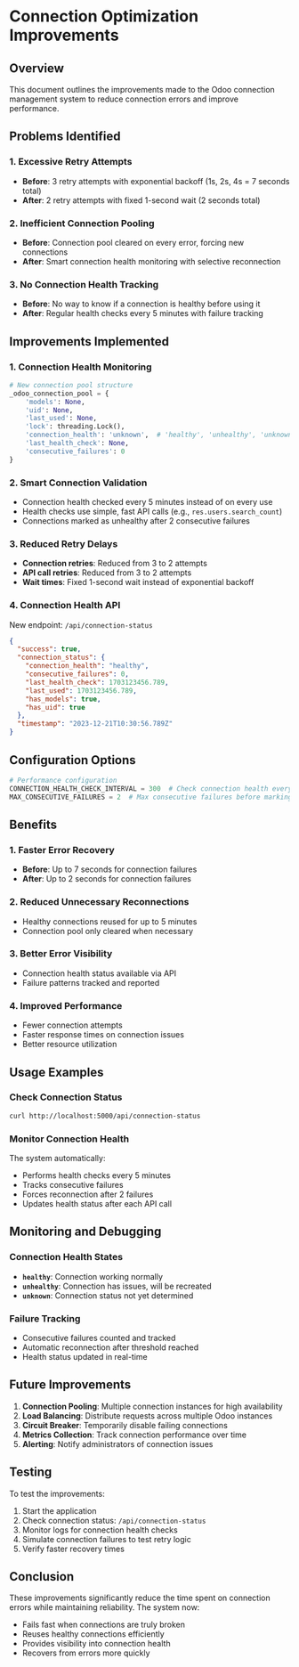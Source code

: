 # Connection Optimization Improvements

## Overview
This document outlines the improvements made to the Odoo connection management system to reduce connection errors and improve performance.

## Problems Identified

### 1. Excessive Retry Attempts
- **Before**: 3 retry attempts with exponential backoff (1s, 2s, 4s = 7 seconds total)
- **After**: 2 retry attempts with fixed 1-second wait (2 seconds total)

### 2. Inefficient Connection Pooling
- **Before**: Connection pool cleared on every error, forcing new connections
- **After**: Smart connection health monitoring with selective reconnection

### 3. No Connection Health Tracking
- **Before**: No way to know if a connection is healthy before using it
- **After**: Regular health checks every 5 minutes with failure tracking

## Improvements Implemented

### 1. Connection Health Monitoring
```python
# New connection pool structure
_odoo_connection_pool = {
    'models': None,
    'uid': None,
    'last_used': None,
    'lock': threading.Lock(),
    'connection_health': 'unknown',  # 'healthy', 'unhealthy', 'unknown'
    'last_health_check': None,
    'consecutive_failures': 0
}
```

### 2. Smart Connection Validation
- Connection health checked every 5 minutes instead of on every use
- Health checks use simple, fast API calls (e.g., `res.users.search_count`)
- Connections marked as unhealthy after 2 consecutive failures

### 3. Reduced Retry Delays
- **Connection retries**: Reduced from 3 to 2 attempts
- **API call retries**: Reduced from 3 to 2 attempts
- **Wait times**: Fixed 1-second wait instead of exponential backoff

### 4. Connection Health API
New endpoint: `/api/connection-status`
```json
{
  "success": true,
  "connection_status": {
    "connection_health": "healthy",
    "consecutive_failures": 0,
    "last_health_check": 1703123456.789,
    "last_used": 1703123456.789,
    "has_models": true,
    "has_uid": true
  },
  "timestamp": "2023-12-21T10:30:56.789Z"
}
```

## Configuration Options

```python
# Performance configuration
CONNECTION_HEALTH_CHECK_INTERVAL = 300  # Check connection health every 5 minutes
MAX_CONSECUTIVE_FAILURES = 2  # Max consecutive failures before marking connection as unhealthy
```

## Benefits

### 1. Faster Error Recovery
- **Before**: Up to 7 seconds for connection failures
- **After**: Up to 2 seconds for connection failures

### 2. Reduced Unnecessary Reconnections
- Healthy connections reused for up to 5 minutes
- Connection pool only cleared when necessary

### 3. Better Error Visibility
- Connection health status available via API
- Failure patterns tracked and reported

### 4. Improved Performance
- Fewer connection attempts
- Faster response times on connection issues
- Better resource utilization

## Usage Examples

### Check Connection Status
```bash
curl http://localhost:5000/api/connection-status
```

### Monitor Connection Health
The system automatically:
- Performs health checks every 5 minutes
- Tracks consecutive failures
- Forces reconnection after 2 failures
- Updates health status after each API call

## Monitoring and Debugging

### Connection Health States
- **`healthy`**: Connection working normally
- **`unhealthy`**: Connection has issues, will be recreated
- **`unknown`**: Connection status not yet determined

### Failure Tracking
- Consecutive failures counted and tracked
- Automatic reconnection after threshold reached
- Health status updated in real-time

## Future Improvements

1. **Connection Pooling**: Multiple connection instances for high availability
2. **Load Balancing**: Distribute requests across multiple Odoo instances
3. **Circuit Breaker**: Temporarily disable failing connections
4. **Metrics Collection**: Track connection performance over time
5. **Alerting**: Notify administrators of connection issues

## Testing

To test the improvements:

1. Start the application
2. Check connection status: `/api/connection-status`
3. Monitor logs for connection health checks
4. Simulate connection failures to test retry logic
5. Verify faster recovery times

## Conclusion

These improvements significantly reduce the time spent on connection errors while maintaining reliability. The system now:
- Fails fast when connections are truly broken
- Reuses healthy connections efficiently
- Provides visibility into connection health
- Recovers from errors more quickly



